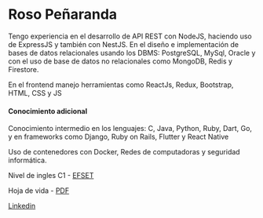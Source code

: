 # Roso Peñaranda

Tengo experiencia en el desarrollo de API REST con NodeJS, haciendo uso de ExpressJS
y también con NestJS. En el diseño e implementación de bases de datos relacionales
usando los DBMS: PostgreSQL, MySql, Oracle y con el uso de base de datos
no relacionales como MongoDB, Redis y Firestore.

En el frontend manejo herramientas como ReactJs, Redux, Bootstrap, HTML, CSS y JS

#### Conocimiento adicional

Conocimiento intermedio en los lenguajes: C, Java, Python, Ruby, Dart, Go, y
en frameworks como Django, Ruby on Rails, Flutter y React Native

Uso de contenedores con Docker, Redes de computadoras y seguridad informática.

Nivel de ingles C1 - [EFSET](https://github.com/RosoPenaranda/RosoPenaranda/blob/master/EF-SET-Certificate.pdf)

Hoja de vida - [PDF](https://github.com/RosoPenaranda/RosoPenaranda/blob/master/Hoja-de-vida-Roso-Pe%C3%B1aranda.pdf)

[Linkedin](https://www.linkedin.com/mwlite/in/roso-pe%C3%B1aranda-274649a5)
